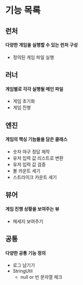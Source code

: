 # 기능 목록

## 런처

#### 다양한 게임을 실행할 수 있는 런처 구성

- 정의된 게임 파일 실행

## 러너

#### 게임별로 각각 실행될 메인 파일

- 게임 초기화
- 게임 진행

## 엔진

#### 게임의 핵싱 기늠들을 담은 클래스

- 숫자 야구 정답 제작
- 유저 입력 값 리스트로 변환
- 유저 입력 값 검증
- 볼 카운트 세기
- 스트라이크 카운트 세기

## 뷰어

#### 게임 진행 상황을 보여주는 뷰

- 메세지 보여주기

## 공통

#### 다양한 공통 기능 정의

- 로그 남기기
- StringUtil
    - null or 빈 문자열 체크